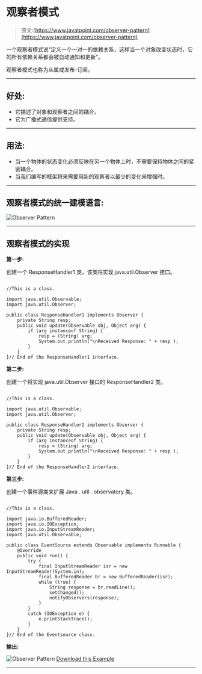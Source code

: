# 观察者模式

> 原文:[https://www.javatpoint.com/observer-pattern](https://www.javatpoint.com/observer-pattern)

一个观察者模式说“定义一个一对一的依赖关系，这样当一个对象改变状态时，它的所有依赖关系都会被自动通知和更新”。

观察者模式也称为从属或发布-订阅。

* * *

## 好处:

*   它描述了对象和观察者之间的耦合。
*   它为广播式通信提供支持。

* * *

## 用法:

*   当一个物体的状态变化必须反映在另一个物体上时，不需要保持物体之间的紧密耦合。
*   当我们编写的框架将来需要用新的观察者以最少的变化来增强时。

* * *

## 观察者模式的统一建模语言:

![Observer Pattern](../Images/cbb9609b5ed9bad2a2e8d33e9b4acbd2.png)

* * *

## 观察者模式的实现

**第一步:**

创建一个 ResponseHandler1 类，该类将实现 java.util.Observer 接口。

```

//This is a class.

import java.util.Observable;
import java.util.Observer;

public class ResponseHandler1 implements Observer {
    private String resp;
    public void update(Observable obj, Object arg) {
        if (arg instanceof String) {
            resp = (String) arg;
            System.out.println("\nReceived Response: " + resp );
        }
    }
}// End of the ResponseHandler1 interface.

```

**第二步:**

创建一个将实现 java.util.Observer 接口的 ResponseHandler2 类。

```

//This is a class.

import java.util.Observable;
import java.util.Observer;

public class ResponseHandler2 implements Observer {
    private String resp;
    public void update(Observable obj, Object arg) {
        if (arg instanceof String) {
            resp = (String) arg;
            System.out.println("\nReceived Response: " + resp );
        }
    }
}// End of the ResponseHandler2 interface.

```

**第三步:**

创建一个事件源类来扩展 Java . util . observatory 类。

```

//This is a class.

import java.io.BufferedReader;
import java.io.IOException;
import java.io.InputStreamReader;
import java.util.Observable;

public class EventSource extends Observable implements Runnable {
    @Override
    public void run() {
        try {
            final InputStreamReader isr = new InputStreamReader(System.in);
            final BufferedReader br = new BufferedReader(isr);
            while (true) {
                String response = br.readLine();
                setChanged();
                notifyObservers(response);
            }
        }
        catch (IOException e) {
            e.printStackTrace();
        }
    }
}// End of the Eventsource class.

```

**输出:**

![Observer Pattern](../Images/78b8e5498645b95b4862b49a52f03662.png)
[Download this Example](https://static.javatpoint.com/designpattern/designpatternexample/ObserverPattern.zip)

* * *